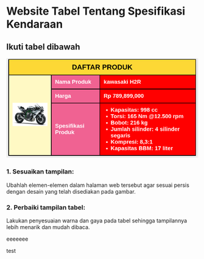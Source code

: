 # Website Tabel Tentang Spesifikasi Kendaraan

## Ikuti tabel dibawah
![Preview](img/contoh.png)

### 1. Sesuaikan tampilan: 
Ubahlah elemen-elemen dalam halaman web tersebut agar sesuai persis dengan desain yang telah disediakan pada gambar.

### 2. Perbaiki tampilan tabel: 
Lakukan penyesuaian warna dan gaya pada tabel sehingga tampilannya lebih menarik dan mudah dibaca.

eeeeeee

test